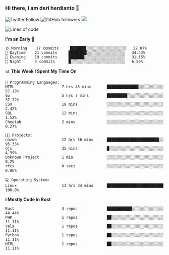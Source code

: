 ### Hi there, I am deri herdianto 👋
![Twitter Follow](https://img.shields.io/twitter/follow/deikatsuo?label=Follow)
![GitHub followers](https://img.shields.io/github/followers/deikatsuo?label=Follow&style=social)
![](https://visitor-badge.glitch.me/badge?page_id=deikatsuo.deikatsuo)

<!--
**deikatsuo/deikatsuo** is a ✨ _special_ ✨ repository because its `README.md` (this file) appears on your GitHub profile.

Here are some ideas to get you started:

- 🔭 I’m currently working on ...
- 🌱 I’m currently learning ...
- 👯 I’m looking to collaborate on ...
- 🤔 I’m looking for help with ...
- 💬 Ask me about ...
- 📫 How to reach me: ...
- 😄 Pronouns: ...
- ⚡ Fun fact: ...
-->

<!--START_SECTION:waka-->
![Lines of code](https://img.shields.io/badge/From%20Hello%20World%20I%27ve%20Written-162496%20lines%20of%20code-blue)

**I'm an Early 🐤** 

```text
🌞 Morning    17 commits     ███████░░░░░░░░░░░░░░░░░░   27.87% 
🌆 Daytime    21 commits     ████████░░░░░░░░░░░░░░░░░   34.43% 
🌃 Evening    19 commits     ███████░░░░░░░░░░░░░░░░░░   31.15% 
🌙 Night      4 commits      █░░░░░░░░░░░░░░░░░░░░░░░░   6.56%

```


📊 **This Week I Spent My Time On** 

```text
💬 Programming Languages: 
HTML                     7 hrs 45 mins       ██████████████░░░░░░░░░░░   57.13% 
Go                       5 hrs 7 mins        █████████░░░░░░░░░░░░░░░░   37.72% 
CSV                      19 mins             ░░░░░░░░░░░░░░░░░░░░░░░░░   2.42% 
SQL                      12 mins             ░░░░░░░░░░░░░░░░░░░░░░░░░   1.52% 
Cheetah                  2 mins              ░░░░░░░░░░░░░░░░░░░░░░░░░   0.27%

🐱‍💻 Projects: 
nazwa                    12 hrs 56 mins      ███████████████████████░░   95.35% 
djs                      35 mins             █░░░░░░░░░░░░░░░░░░░░░░░░   4.39% 
Unknown Project          1 min               ░░░░░░░░░░░░░░░░░░░░░░░░░   0.2% 
rfcs                     0 secs              ░░░░░░░░░░░░░░░░░░░░░░░░░   0.06%

💻 Operating System: 
Linux                    13 hrs 34 mins      █████████████████████████   100.0%

```

**I Mostly Code in Rust** 

```text
Rust                     4 repos             ███████████░░░░░░░░░░░░░░   44.44% 
PHP                      1 repos             ██░░░░░░░░░░░░░░░░░░░░░░░   11.11% 
Vala                     1 repos             ██░░░░░░░░░░░░░░░░░░░░░░░   11.11% 
Python                   1 repos             ██░░░░░░░░░░░░░░░░░░░░░░░   11.11% 
HTML                     1 repos             ██░░░░░░░░░░░░░░░░░░░░░░░   11.11%

```



<!--END_SECTION:waka-->
